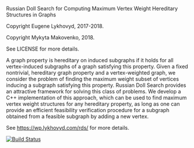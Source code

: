 Russian Doll Search for Computing Maximum Vertex Weight Hereditary Structures in Graphs

Copyright Eugene Lykhovyd, 2017-2018.

Copyright Mykyta Makovenko, 2018.

See LICENSE for more details.

A graph property is hereditary on induced subgraphs if it holds for all vertex-induced subgraphs of
a graph satisfying this property. Given a fixed nontrivial, hereditary graph property and a
vertex-weighted graph, we consider the problem of finding the maximum weight subset of vertices
inducing a subgraph satisfying this property. Russian Doll Search provides an attractive framework
for solving this class of problems. We develop a C++ implementation of this approach, which can be
used to find maximum vertex weight structures for any hereditary property, as long as one can
provide an efficient feasibility verification procedure for a subgraph obtained from a feasible
subgraph by adding a new vertex.

See https://wp.lykhovyd.com/rds/ for more details.

[![Build
Status](https://travis-ci.org/zhelih/rds-serial.svg?branch=master)](https://travis-ci.org/zhelih/rds-serial)
